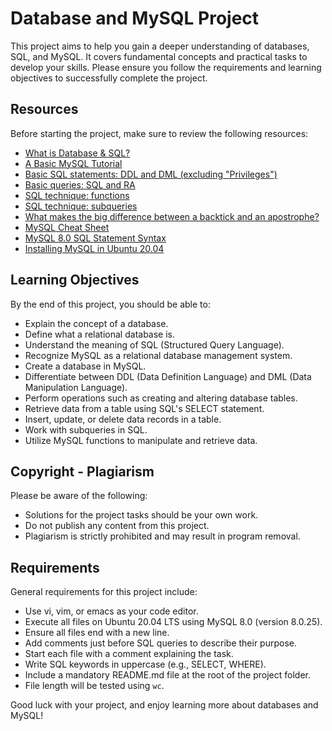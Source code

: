 # Database and MySQL Project

This project aims to help you gain a deeper understanding of databases, SQL, and MySQL. It covers fundamental concepts and practical tasks to develop your skills. Please ensure you follow the requirements and learning objectives to successfully complete the project.

## Resources

Before starting the project, make sure to review the following resources:
- [What is Database & SQL?](#)
- [A Basic MySQL Tutorial](#)
- [Basic SQL statements: DDL and DML (excluding "Privileges")](#)
- [Basic queries: SQL and RA](#)
- [SQL technique: functions](#)
- [SQL technique: subqueries](#)
- [What makes the big difference between a backtick and an apostrophe?](#)
- [MySQL Cheat Sheet](#)
- [MySQL 8.0 SQL Statement Syntax](#)
- [Installing MySQL in Ubuntu 20.04](#)

## Learning Objectives

By the end of this project, you should be able to:
- Explain the concept of a database.
- Define what a relational database is.
- Understand the meaning of SQL (Structured Query Language).
- Recognize MySQL as a relational database management system.
- Create a database in MySQL.
- Differentiate between DDL (Data Definition Language) and DML (Data Manipulation Language).
- Perform operations such as creating and altering database tables.
- Retrieve data from a table using SQL's SELECT statement.
- Insert, update, or delete data records in a table.
- Work with subqueries in SQL.
- Utilize MySQL functions to manipulate and retrieve data.

## Copyright - Plagiarism

Please be aware of the following:
- Solutions for the project tasks should be your own work.
- Do not publish any content from this project.
- Plagiarism is strictly prohibited and may result in program removal.

## Requirements

General requirements for this project include:
- Use vi, vim, or emacs as your code editor.
- Execute all files on Ubuntu 20.04 LTS using MySQL 8.0 (version 8.0.25).
- Ensure all files end with a new line.
- Add comments just before SQL queries to describe their purpose.
- Start each file with a comment explaining the task.
- Write SQL keywords in uppercase (e.g., SELECT, WHERE).
- Include a mandatory README.md file at the root of the project folder.
- File length will be tested using `wc`.

Good luck with your project, and enjoy learning more about databases and MySQL!
